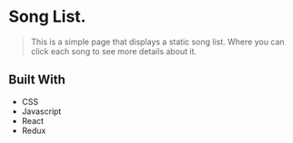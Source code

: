 # Song List.

> This is a simple page that displays a static song list. Where you can click each song to see more details about it.

## Built With

- CSS
- Javascript
- React
- Redux
